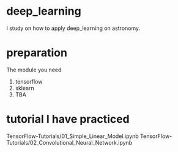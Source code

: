 # deep_learning
I study on how to apply deep_learning on astronomy.

# preparation
The module you need
1. tensorflow
2. sklearn
3. TBA

# tutorial I have practiced
TensorFlow-Tutorials/01_Simple_Linear_Model.ipynb
TensorFlow-Tutorials/02_Convolutional_Neural_Network.ipynb
